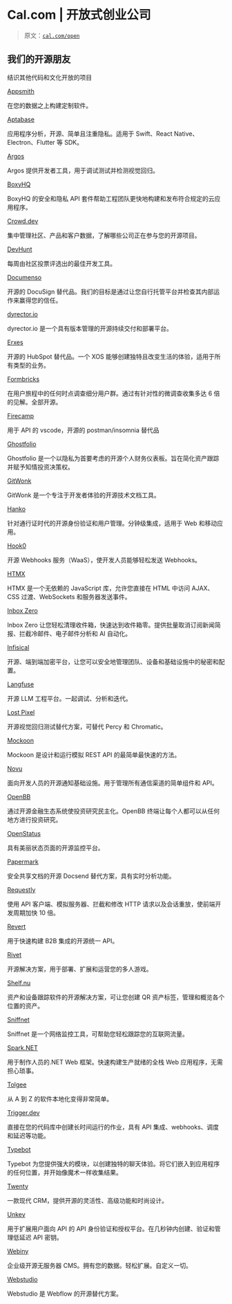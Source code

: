 # Cal.com | 开放式创业公司

> 原文：[`cal.com/open`](https://cal.com/open)

## 我们的开源朋友

结识其他代码和文化开放的项目

[Appsmith](https://www.appsmith.com)

在您的数据之上构建定制软件。

[Aptabase](https://aptabase.com)

应用程序分析，开源、简单且注重隐私。适用于 Swift、React Native、Electron、Flutter 等 SDK。

[Argos](https://argos-ci.com)

Argos 提供开发者工具，用于调试测试并检测视觉回归。

[BoxyHQ](https://boxyhq.com)

BoxyHQ 的安全和隐私 API 套件帮助工程团队更快地构建和发布符合规定的云应用程序。

[Crowd.dev](https://www.crowd.dev)

集中管理社区、产品和客户数据，了解哪些公司正在参与您的开源项目。

[DevHunt](https://devhunt.org/)

每周由社区投票评选出的最佳开发工具。

[Documenso](https://documenso.com)

开源的 DocuSign 替代品。我们的目标是通过让您自行托管平台并检查其内部运作来赢得您的信任。

[dyrector.io](https://dyrector.io)

dyrector.io 是一个具有版本管理的开源持续交付和部署平台。

[Erxes](https://erxes.io)

开源的 HubSpot 替代品。一个 XOS 能够创建独特且改变生活的体验，适用于所有类型的业务。

[Formbricks](https://formbricks.com)

在用户旅程中的任何时点调查细分用户群。通过有针对性的微调查收集多达 6 倍的见解。全部开源。

[Firecamp](https://firecamp.io)

用于 API 的 vscode，开源的 postman/insomnia 替代品

[Ghostfolio](https://ghostfol.io)

Ghostfolio 是一个以隐私为首要考虑的开源个人财务仪表板。旨在简化资产跟踪并赋予知情投资决策权。

[GitWonk](https://gitwonk.com)

GitWonk 是一个专注于开发者体验的开源技术文档工具。

[Hanko](https://www.hanko.io)

针对通行证时代的开源身份验证和用户管理。分钟级集成，适用于 Web 和移动应用。

[Hook0](https://www.hook0.com/)

开源 Webhooks 服务（WaaS），使开发人员能够轻松发送 Webhooks。

[HTMX](https://htmx.org)

HTMX 是一个无依赖的 JavaScript 库，允许您直接在 HTML 中访问 AJAX、CSS 过渡、WebSockets 和服务器发送事件。

[Inbox Zero](https://getinboxzero.com)

Inbox Zero 让您轻松清理收件箱，快速达到收件箱零。提供批量取消订阅新闻简报、拦截冷邮件、电子邮件分析和 AI 自动化。

[Infisical](https://infisical.com)

开源、端到端加密平台，让您可以安全地管理团队、设备和基础设施中的秘密和配置。

[Langfuse](https://langfuse.com)

开源 LLM 工程平台。一起调试、分析和迭代。

[Lost Pixel](https://lost-pixel.com)

开源视觉回归测试替代方案，可替代 Percy 和 Chromatic。

[Mockoon](https://mockoon.com)

Mockoon 是设计和运行模拟 REST API 的最简单最快速的方法。

[Novu](https://novu.co)

面向开发人员的开源通知基础设施。用于管理所有通信渠道的简单组件和 API。

[OpenBB](https://openbb.co)

通过开源金融生态系统使投资研究民主化。OpenBB 终端让每个人都可以从任何地方进行投资研究。

[OpenStatus](https://www.openstatus.dev)

具有美丽状态页面的开源监控平台。

[Papermark](https://www.papermark.io/)

安全共享文档的开源 Docsend 替代方案，具有实时分析功能。

[Requestly](https://requestly.io)

使用 API 客户端、模拟服务器、拦截和修改 HTTP 请求以及会话重放，使前端开发周期加快 10 倍。

[Revert](https://revert.dev)

用于快速构建 B2B 集成的开源统一 API。

[Rivet](https://rivet.gg)

开源解决方案，用于部署、扩展和运营您的多人游戏。

[Shelf.nu](https://www.shelf.nu/)

资产和设备跟踪软件的开源解决方案，可让您创建 QR 资产标签，管理和概览各个位置的资产。

[Sniffnet](https://www.sniffnet.net)

Sniffnet 是一个网络监控工具，可帮助您轻松跟踪您的互联网流量。

[Spark.NET](https://spark-framework.net)

用于制作人员的.NET Web 框架。快速构建生产就绪的全栈 Web 应用程序，无需担心琐事。

[Tolgee](https://tolgee.io)

从 A 到 Z 的软件本地化变得非常简单。

[Trigger.dev](https://trigger.dev)

直接在您的代码库中创建长时间运行的作业，具有 API 集成、webhooks、调度和延迟等功能。

[Typebot](https://typebot.io)

Typebot 为您提供强大的模块，以创建独特的聊天体验。将它们嵌入到应用程序的任何位置，并开始像魔术一样收集结果。

[Twenty](https://twenty.com)

一款现代 CRM，提供开源的灵活性、高级功能和时尚设计。

[Unkey](https://unkey.dev)

用于扩展用户面向 API 的 API 身份验证和授权平台。在几秒钟内创建、验证和管理低延迟 API 密钥。

[Webiny](https://www.webiny.com)

企业级开源无服务器 CMS。拥有您的数据。轻松扩展。自定义一切。

[Webstudio](https://webstudio.is)

Webstudio 是 Webflow 的开源替代方案。
